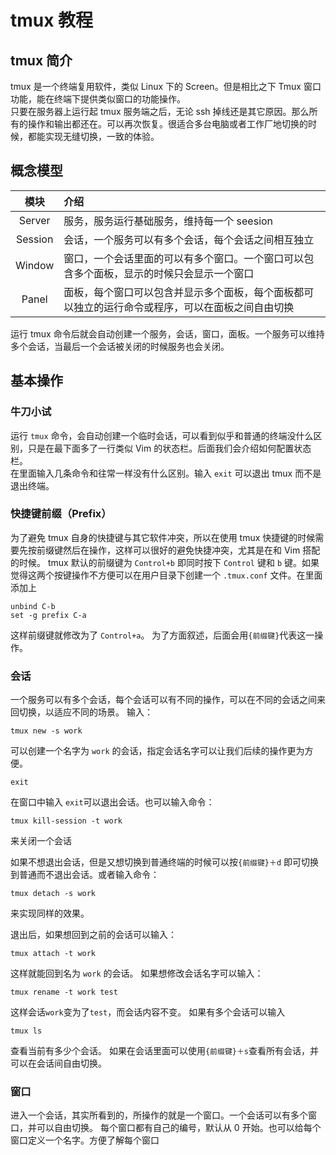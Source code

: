 # tmux 教程
## tmux 简介
tmux 是一个终端复用软件，类似 Linux 下的 Screen。但是相比之下 Tmux 窗口功能，能在终端下提供类似窗口的功能操作。  
只要在服务器上运行起 tmux 服务端之后，无论 ssh 掉线还是其它原因。那么所有的操作和输出都还在。可以再次恢复。很适合多台电脑或者工作厂地切换的时候，都能实现无缝切换，一致的体验。

## 概念模型
|  模块  |  介绍  |
|:-:|:-|
|Server |服务，服务运行基础服务，维持每一个 seesion|
|Session|会话，一个服务可以有多个会话，每个会话之间相互独立|
|Window |窗口，一个会话里面的可以有多个窗口。一个窗口可以包含多个面板，显示的时候只会显示一个窗口|
|Panel  |面板，每个窗口可以包含并显示多个面板，每个面板都可以独立的运行命令或程序，可以在面板之间自由切换|

运行 tmux 命令后就会自动创建一个服务，会话，窗口，面板。一个服务可以维持多个会话，当最后一个会话被关闭的时候服务也会关闭。

## 基本操作
### 牛刀小试
运行 `tmux` 命令，会自动创建一个临时会话，可以看到似乎和普通的终端没什么区别，只是在最下面多了一行类似 Vim 的状态栏。后面我们会介绍如何配置状态栏。  
在里面输入几条命令和往常一样没有什么区别。输入 `exit` 可以退出 tmux 而不是退出终端。
### 快捷键前缀（Prefix）
为了避免 tmux 自身的快捷键与其它软件冲突，所以在使用 tmux 快捷键的时候需要先按前缀键然后在操作，这样可以很好的避免快捷冲突，尤其是在和 Vim 搭配的时候。
tmux 默认的前缀键为 `Control+b` 即同时按下 `Control` 键和 `b` 键。如果觉得这两个按键操作不方便可以在用户目录下创建一个 `.tmux.conf` 文件。在里面添加上

	unbind C-b
	set -g prefix C-a
这样前缀键就修改为了 `Control+a`。
为了方面叙述，后面会用`{前缀键}`代表这一操作。
### 会话
一个服务可以有多个会话，每个会话可以有不同的操作，可以在不同的会话之间来回切换，以适应不同的场景。
输入：

	tmux new -s work

可以创建一个名字为 `work` 的会话，指定会话名字可以让我们后续的操作更为方便。

	exit
在窗口中输入 `exit`可以退出会话。也可以输入命令：

	tmux kill-session -t work
来关闭一个会话

如果不想退出会话，但是又想切换到普通终端的时候可以按`{前缀键}＋d` 即可切换到普通而不退出会话。或者输入命令：

	tmux detach -s work
来实现同样的效果。

退出后，如果想回到之前的会话可以输入：

	tmux attach -t work
这样就能回到名为 `work` 的会话。
如果想修改会话名字可以输入：

	tmux rename -t work test
这样会话`work`变为了`test`，而会话内容不变。
如果有多个会话可以输入

	tmux ls
查看当前有多少个会话。
如果在会话里面可以使用`{前缀键}＋s`查看所有会话，并可以在会话间自由切换。

### 窗口
进入一个会话，其实所看到的，所操作的就是一个窗口。一个会话可以有多个窗口，并可以自由切换。
每个窗口都有自己的编号，默认从 0 开始。也可以给每个窗口定义一个名字。方便了解每个窗口
